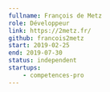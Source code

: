 ```yaml
---
fullname: François de Metz
role: Développeur
link: https://2metz.fr/
github: francois2metz
start: 2019-02-25
end: 2019-07-30
status: independent
startups:
    - competences-pro
---
```

